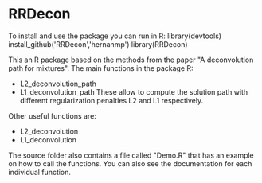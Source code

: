 # RRDecon

To install and use the package  you can run in R:
library(devtools)
install_github('RRDecon','hernanmp')
library(RRDecon)

This an R package based on the methods from the paper "A deconvolution path for mixtures".  The main functions in the package R:
- L2_deconvolution_path
- L1_deconvolution_path
These allow to compute the solution path with different regularization penalties L2 and L1 respectively.  

Other useful functions are:
- L2_deconvolution
- L1_deconvolution

The source folder also contains a file called "Demo.R"  that has an example on how to call the functions. You can also  see the documentation for each individual function.


